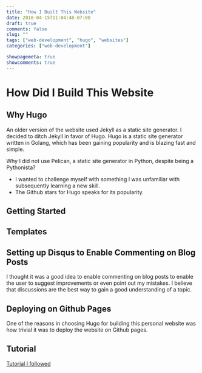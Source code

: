 ```yaml
---
title: "How I Built This Website"
date: 2018-04-15T11:04:48-07:00
draft: true
comments: false
slug: ""
tags: ["web-development", "hugo", "websites"]
categories: ["web-development"]

showpagemeta: true
showcomments: true
---
```

# How Did I Build This Website

## Why Hugo

An older version of the website used Jekyll as a static site generator. I decided to ditch Jekyll in favor of Hugo. Hugo is a static site generator written in Golang, which has been gaining popularity and is blazing fast and simple.

Why I did not use Pelican, a static site generator in Python, despite being a Pythonista?

* I wanted to challenge myself with something I was unfamiliar with subsequently learning a new skill.
* The Github stars for Hugo speaks for its popularity.

## Getting Started

## Templates

## Setting up Disqus to Enable Commenting on Blog Posts

I thought it was a good idea to enable commenting on blog posts to enable the user to suggest improvements or even point out my mistakes. I believe that discussions are the best way to gain a good understanding of a topic.

## Deploying on Github Pages

One of the reasons in choosing Hugo for building this personal website was how trivial it was to deploy the website on Github pages.

## Tutorial

[Tutorial I followed](https://fillmem.com/post/fast-secured-and-free-static-site/)
